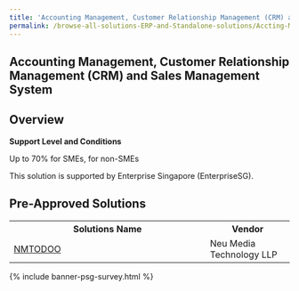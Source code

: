 ```yaml
---
title: 'Accounting Management, Customer Relationship Management (CRM) and Sales Management System'
permalink: /browse-all-solutions-ERP-and-Standalone-solutions/Accting-Mgmt--CRM-and-Sales-Mgmt-System
---
```


## Accounting Management, Customer Relationship Management (CRM) and Sales Management System
## Overview

**Support Level and Conditions**

Up to 70% for SMEs,  for non-SMEs

This solution is supported by Enterprise Singapore (EnterpriseSG).

## Pre-Approved Solutions

<table>
<tr>
<th style='width: auto;'><b>Solutions Name</b></th>
<th style='width: 30%;'><b>Vendor</b></th>
</tr>
<tr>
<td><a href='/productivity-solutions-grant/solutionrepo/solution3709' target='_blank'>NMTODOO</a><br></td>
<td>Neu Media Technology LLP</td>
</tr>
</table>

{% include banner-psg-survey.html %}

